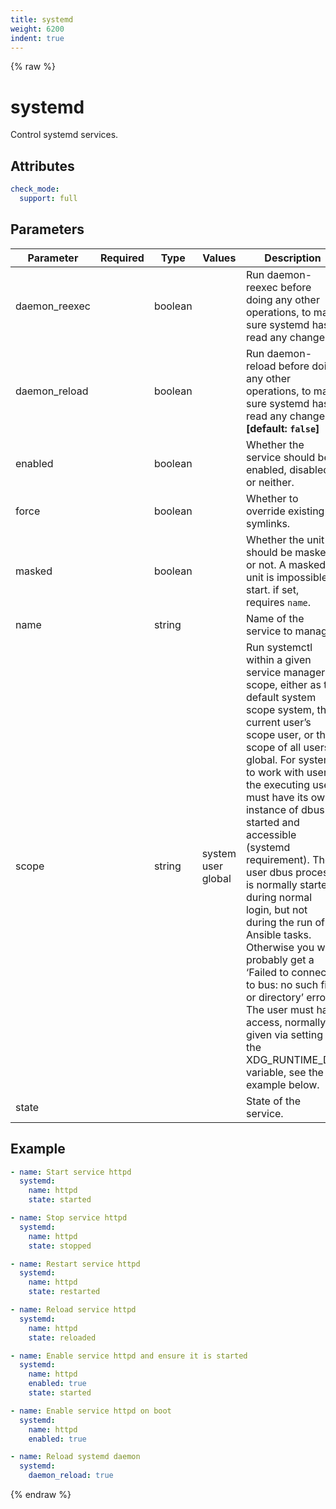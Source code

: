 ```yaml
---
title: systemd
weight: 6200
indent: true
---
```


{% raw %}
# systemd

Control systemd services.

## Attributes

```yaml
check_mode:
  support: full
```

## Parameters

| Parameter     | Required | Type    | Values                   | Description                                                                                                                                                                                                                                                                                                                                                                                                                                                                                                                                                                                                          |
|---------------|----------|---------|--------------------------|----------------------------------------------------------------------------------------------------------------------------------------------------------------------------------------------------------------------------------------------------------------------------------------------------------------------------------------------------------------------------------------------------------------------------------------------------------------------------------------------------------------------------------------------------------------------------------------------------------------------|
| daemon_reexec |          | boolean |                          | Run daemon-reexec before doing any other operations, to make sure systemd has read any changes.                                                                                                                                                                                                                                                                                                                                                                                                                                                                                                                      |
| daemon_reload |          | boolean |                          | Run daemon-reload before doing any other operations, to make sure systemd has read any changes. **[default: `false`]**                                                                                                                                                                                                                                                                                                                                                                                                                                                                                               |
| enabled       |          | boolean |                          | Whether the service should be enabled, disabled, or neither.                                                                                                                                                                                                                                                                                                                                                                                                                                                                                                                                                         |
| force         |          | boolean |                          | Whether to override existing symlinks.                                                                                                                                                                                                                                                                                                                                                                                                                                                                                                                                                                               |
| masked        |          | boolean |                          | Whether the unit should be masked or not. A masked unit is impossible to start. if set, requires `name`.                                                                                                                                                                                                                                                                                                                                                                                                                                                                                                             |
| name          |          | string  |                          | Name of the service to manage.                                                                                                                                                                                                                                                                                                                                                                                                                                                                                                                                                                                       |
| scope         |          | string  | system<br>user<br>global | Run systemctl within a given service manager scope, either as the default system scope system, the current user’s scope user, or the scope of all users global. For systemd to work with user, the executing user must have its own instance of dbus started and accessible (systemd requirement). The user dbus process is normally started during normal login, but not during the run of Ansible tasks. Otherwise you will probably get a ‘Failed to connect to bus: no such file or directory’ error. The user must have access, normally given via setting the XDG_RUNTIME_DIR variable, see the example below. |
| state         |          |         |                          | State of the service.                                                                                                                                                                                                                                                                                                                                                                                                                                                                                                                                                                                                |

## Example

```yaml
- name: Start service httpd
  systemd:
    name: httpd
    state: started

- name: Stop service httpd
  systemd:
    name: httpd
    state: stopped

- name: Restart service httpd
  systemd:
    name: httpd
    state: restarted

- name: Reload service httpd
  systemd:
    name: httpd
    state: reloaded

- name: Enable service httpd and ensure it is started
  systemd:
    name: httpd
    enabled: true
    state: started

- name: Enable service httpd on boot
  systemd:
    name: httpd
    enabled: true

- name: Reload systemd daemon
  systemd:
    daemon_reload: true
```

{% endraw %}